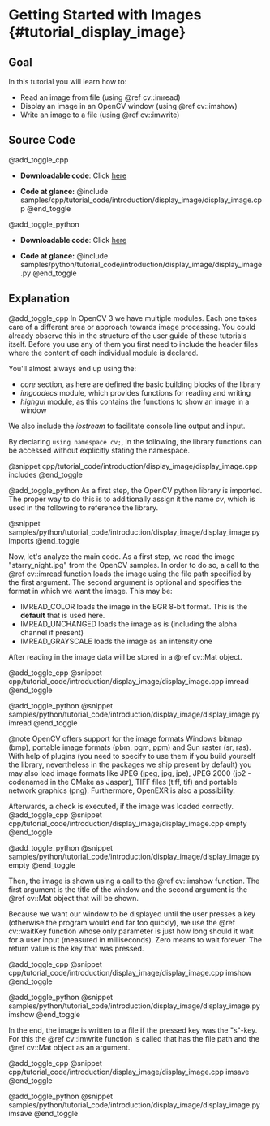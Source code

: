 Getting Started with Images {#tutorial_display_image}
===========================

Goal
----

In this tutorial you will learn how to:

-   Read an image from file (using @ref cv::imread)
-   Display an image in an OpenCV window (using @ref cv::imshow)
-   Write an image to a file (using @ref cv::imwrite)

Source Code
-----------

@add_toggle_cpp
-   **Downloadable code**: Click
    [here](https://github.com/opencv/opencv/tree/3.4/samples/cpp/tutorial_code/introduction/display_image/display_image.cpp)

-   **Code at glance:**
    @include samples/cpp/tutorial_code/introduction/display_image/display_image.cpp
@end_toggle

@add_toggle_python
-   **Downloadable code**: Click
    [here](https://github.com/opencv/opencv/tree/3.4/samples/python/tutorial_code/introduction/display_image/display_image.py)

-   **Code at glance:**
    @include samples/python/tutorial_code/introduction/display_image/display_image.py
@end_toggle


Explanation
-----------

@add_toggle_cpp
In OpenCV 3 we have multiple modules. Each one takes care of a different area or approach towards
image processing. You could already observe this in the structure of the user guide of these
tutorials itself. Before you use any of them you first need to include the header files where the
content of each individual module is declared.

You'll almost always end up using the:

-   *core* section, as here are defined the basic building blocks of the library
-   *imgcodecs* module, which provides functions for reading and writing
-   *highgui* module, as this contains the functions to show an image in a window

We also include the *iostream* to facilitate console line output and input.

By declaring `using namespace cv;`, in the following, the library functions can be accessed without explicitly stating the namespace.

@snippet cpp/tutorial_code/introduction/display_image/display_image.cpp includes
@end_toggle

@add_toggle_python
As a first step, the OpenCV python library is imported.
The proper way to do this is to additionally assign it the name *cv*, which is used in the following to reference the library.

@snippet samples/python/tutorial_code/introduction/display_image/display_image.py imports
@end_toggle

Now, let's analyze the main code.
As a first step, we read the image "starry_night.jpg" from the OpenCV samples.
In order to do so, a call to the @ref cv::imread function loads the image using the file path specified by the first argument.
The second argument is optional and specifies the format in which we want the image. This may be:

-   IMREAD_COLOR loads the image in the BGR 8-bit format. This is the **default** that is used here.
-   IMREAD_UNCHANGED loads the image as is (including the alpha channel if present)
-   IMREAD_GRAYSCALE loads the image as an intensity one

After reading in the image data will be stored in a @ref cv::Mat object.

@add_toggle_cpp
@snippet cpp/tutorial_code/introduction/display_image/display_image.cpp imread
@end_toggle

@add_toggle_python
@snippet samples/python/tutorial_code/introduction/display_image/display_image.py imread
@end_toggle

@note
   OpenCV offers support for the image formats Windows bitmap (bmp), portable image formats (pbm,
    pgm, ppm) and Sun raster (sr, ras). With help of plugins (you need to specify to use them if you
    build yourself the library, nevertheless in the packages we ship present by default) you may
    also load image formats like JPEG (jpeg, jpg, jpe), JPEG 2000 (jp2 - codenamed in the CMake as
    Jasper), TIFF files (tiff, tif) and portable network graphics (png). Furthermore, OpenEXR is
    also a possibility.

Afterwards, a check is executed, if the image was loaded correctly.
@add_toggle_cpp
@snippet cpp/tutorial_code/introduction/display_image/display_image.cpp empty
@end_toggle

@add_toggle_python
@snippet samples/python/tutorial_code/introduction/display_image/display_image.py empty
@end_toggle

Then, the image is shown using a call to the @ref cv::imshow function.
The first argument is the title of the window and the second argument is the @ref cv::Mat object that will be shown.

Because we want our window to be displayed until the user presses a key (otherwise the program would
end far too quickly), we use the @ref cv::waitKey function whose only parameter is just how long
should it wait for a user input (measured in milliseconds). Zero means to wait forever.
The return value is the key that was pressed.

@add_toggle_cpp
@snippet cpp/tutorial_code/introduction/display_image/display_image.cpp imshow
@end_toggle

@add_toggle_python
@snippet samples/python/tutorial_code/introduction/display_image/display_image.py imshow
@end_toggle

In the end, the image is written to a file if the pressed key was the "s"-key.
For this the @ref cv::imwrite function is called that has the file path and the @ref cv::Mat object as an argument.

@add_toggle_cpp
@snippet cpp/tutorial_code/introduction/display_image/display_image.cpp imsave
@end_toggle

@add_toggle_python
@snippet samples/python/tutorial_code/introduction/display_image/display_image.py imsave
@end_toggle
